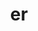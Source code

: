 ---
title: "er"
layout: cache
categories: [package, develop]
meta: {"versions": ["0.1.0", "0.2.0", "0.4.0"], "compilers": ["gcc@=11.1.0", "gcc@=7.5.0", "oneapi@=2023.0.0"], "oss": ["ubuntu18.04", "ubuntu20.04"], "platforms": ["linux"], "targets": ["ppc64le", "x86_64", "x86_64_v3"], "stacks": ["data-vis-sdk", "e4s", "e4s-oneapi", "e4s-power", "radiuss", "root"], "num_specs": 93, "num_specs_by_stack": {"root": 93, "radiuss": 52, "e4s-power": 10, "e4s-oneapi": 3, "data-vis-sdk": 15, "e4s": 13}}
spec_details: [{"hash": "zs2gfnkjimp2toeg4dufzlviyiqfy46i", "compiler": "gcc@=7.5.0", "versions": ["0.2.0"], "os": "ubuntu18.04", "platform": "linux", "target": "x86_64", "variants": ["build_type=RelWithDebInfo", "~ipo", "+shared"], "stacks": ["root", "radiuss"], "size": "-", "tarball": "https://binaries.spack.io/develop/build_cache/linux-ubuntu18.04-x86_64/gcc-7.5.0/er-0.2.0/linux-ubuntu18.04-x86_64-gcc-7.5.0-er-0.2.0-zs2gfnkjimp2toeg4dufzlviyiqfy46i.spack"}, {"hash": "ys4tn4oy7nyg3h7lsvenwaboxw4okzkm", "compiler": "gcc@=7.5.0", "versions": ["0.2.0"], "os": "ubuntu18.04", "platform": "linux", "target": "x86_64", "variants": ["build_type=RelWithDebInfo", "~ipo", "+shared"], "stacks": ["root", "radiuss"], "size": "-", "tarball": "https://binaries.spack.io/develop/build_cache/linux-ubuntu18.04-x86_64/gcc-7.5.0/er-0.2.0/linux-ubuntu18.04-x86_64-gcc-7.5.0-er-0.2.0-ys4tn4oy7nyg3h7lsvenwaboxw4okzkm.spack"}, {"hash": "u5u3p7x5dpp6rif6t47adejhjfybdeo6", "compiler": "gcc@=7.5.0", "versions": ["0.2.0"], "os": "ubuntu18.04", "platform": "linux", "target": "x86_64", "variants": ["build_type=RelWithDebInfo", "~ipo", "+shared"], "stacks": ["root", "radiuss"], "size": "-", "tarball": "https://binaries.spack.io/develop/build_cache/linux-ubuntu18.04-x86_64/gcc-7.5.0/er-0.2.0/linux-ubuntu18.04-x86_64-gcc-7.5.0-er-0.2.0-u5u3p7x5dpp6rif6t47adejhjfybdeo6.spack"}, {"hash": "cyule5gamqguge7rriopissauqxzqm44", "compiler": "gcc@=7.5.0", "versions": ["0.1.0"], "os": "ubuntu18.04", "platform": "linux", "target": "x86_64", "variants": ["build_type=RelWithDebInfo", "~ipo", "+shared"], "stacks": ["root", "radiuss"], "size": "-", "tarball": "https://binaries.spack.io/develop/build_cache/linux-ubuntu18.04-x86_64/gcc-7.5.0/er-0.1.0/linux-ubuntu18.04-x86_64-gcc-7.5.0-er-0.1.0-cyule5gamqguge7rriopissauqxzqm44.spack"}, {"hash": "7ybjxucf3hwy7oqvztgnprb5kd2egqjt", "compiler": "gcc@=7.5.0", "versions": ["0.1.0"], "os": "ubuntu18.04", "platform": "linux", "target": "x86_64", "variants": ["build_type=RelWithDebInfo", "~ipo", "+shared"], "stacks": ["root", "radiuss"], "size": "-", "tarball": "https://binaries.spack.io/develop/build_cache/linux-ubuntu18.04-x86_64/gcc-7.5.0/er-0.1.0/linux-ubuntu18.04-x86_64-gcc-7.5.0-er-0.1.0-7ybjxucf3hwy7oqvztgnprb5kd2egqjt.spack"}, {"hash": "p2bkxys35kvnnifn2ct6vbb54g6zpk4p", "compiler": "gcc@=7.5.0", "versions": ["0.1.0"], "os": "ubuntu18.04", "platform": "linux", "target": "x86_64", "variants": ["build_type=RelWithDebInfo", "~ipo", "+shared"], "stacks": ["root", "radiuss"], "size": "-", "tarball": "https://binaries.spack.io/develop/build_cache/linux-ubuntu18.04-x86_64/gcc-7.5.0/er-0.1.0/linux-ubuntu18.04-x86_64-gcc-7.5.0-er-0.1.0-p2bkxys35kvnnifn2ct6vbb54g6zpk4p.spack"}, {"hash": "ntgi2xk62wy2ygoktei2cax7uyzda5bo", "compiler": "gcc@=7.5.0", "versions": ["0.2.0"], "os": "ubuntu18.04", "platform": "linux", "target": "x86_64", "variants": ["build_type=RelWithDebInfo", "~ipo", "+shared"], "stacks": ["root", "radiuss"], "size": "-", "tarball": "https://binaries.spack.io/develop/build_cache/linux-ubuntu18.04-x86_64/gcc-7.5.0/er-0.2.0/linux-ubuntu18.04-x86_64-gcc-7.5.0-er-0.2.0-ntgi2xk62wy2ygoktei2cax7uyzda5bo.spack"}, {"hash": "72wivdr3xj5kkdlvuhwek3a7n725dgzn", "compiler": "gcc@=7.5.0", "versions": ["0.2.0"], "os": "ubuntu18.04", "platform": "linux", "target": "x86_64", "variants": ["build_type=RelWithDebInfo", "~ipo", "+shared"], "stacks": ["root", "radiuss"], "size": "-", "tarball": "https://binaries.spack.io/develop/build_cache/linux-ubuntu18.04-x86_64/gcc-7.5.0/er-0.2.0/linux-ubuntu18.04-x86_64-gcc-7.5.0-er-0.2.0-72wivdr3xj5kkdlvuhwek3a7n725dgzn.spack"}, {"hash": "2lwysvylofellappxsh5bofnqju26rup", "compiler": "gcc@=7.5.0", "versions": ["0.2.0"], "os": "ubuntu18.04", "platform": "linux", "target": "x86_64", "variants": ["build_type=RelWithDebInfo", "~ipo", "+shared"], "stacks": ["root", "radiuss"], "size": "-", "tarball": "https://binaries.spack.io/develop/build_cache/linux-ubuntu18.04-x86_64/gcc-7.5.0/er-0.2.0/linux-ubuntu18.04-x86_64-gcc-7.5.0-er-0.2.0-2lwysvylofellappxsh5bofnqju26rup.spack"}, {"hash": "pwc2xlx2ajdvdkhhj4gub4ujqygecnpf", "compiler": "gcc@=7.5.0", "versions": ["0.1.0"], "os": "ubuntu18.04", "platform": "linux", "target": "x86_64", "variants": ["build_type=RelWithDebInfo", "~ipo", "+shared"], "stacks": ["root", "radiuss"], "size": "-", "tarball": "https://binaries.spack.io/develop/build_cache/linux-ubuntu18.04-x86_64/gcc-7.5.0/er-0.1.0/linux-ubuntu18.04-x86_64-gcc-7.5.0-er-0.1.0-pwc2xlx2ajdvdkhhj4gub4ujqygecnpf.spack"}, {"hash": "fwgk5hpj72vvn5zk6re2oyh7yu7i7yfg", "compiler": "gcc@=7.5.0", "versions": ["0.2.0"], "os": "ubuntu18.04", "platform": "linux", "target": "x86_64", "variants": ["build_type=RelWithDebInfo", "~ipo", "+shared"], "stacks": ["root", "radiuss"], "size": "-", "tarball": "https://binaries.spack.io/develop/build_cache/linux-ubuntu18.04-x86_64/gcc-7.5.0/er-0.2.0/linux-ubuntu18.04-x86_64-gcc-7.5.0-er-0.2.0-fwgk5hpj72vvn5zk6re2oyh7yu7i7yfg.spack"}, {"hash": "3pepqkat5rcprd54npwxc3nfey4q7dzu", "compiler": "gcc@=7.5.0", "versions": ["0.2.0"], "os": "ubuntu18.04", "platform": "linux", "target": "x86_64", "variants": ["build_type=RelWithDebInfo", "~ipo", "+shared"], "stacks": ["root", "radiuss"], "size": "-", "tarball": "https://binaries.spack.io/develop/build_cache/linux-ubuntu18.04-x86_64/gcc-7.5.0/er-0.2.0/linux-ubuntu18.04-x86_64-gcc-7.5.0-er-0.2.0-3pepqkat5rcprd54npwxc3nfey4q7dzu.spack"}, {"hash": "gwy4rpbl4txniqnednytlfgw3lxzmerm", "compiler": "gcc@=7.5.0", "versions": ["0.2.0"], "os": "ubuntu18.04", "platform": "linux", "target": "x86_64", "variants": ["build_type=RelWithDebInfo", "~ipo", "+shared"], "stacks": ["root", "radiuss"], "size": "-", "tarball": "https://binaries.spack.io/develop/build_cache/linux-ubuntu18.04-x86_64/gcc-7.5.0/er-0.2.0/linux-ubuntu18.04-x86_64-gcc-7.5.0-er-0.2.0-gwy4rpbl4txniqnednytlfgw3lxzmerm.spack"}, {"hash": "3el7ssgqefu5c5vipr7ywp6fckusohgy", "compiler": "gcc@=7.5.0", "versions": ["0.2.0"], "os": "ubuntu18.04", "platform": "linux", "target": "x86_64", "variants": ["build_type=RelWithDebInfo", "~ipo", "+shared"], "stacks": ["root", "radiuss"], "size": "-", "tarball": "https://binaries.spack.io/develop/build_cache/linux-ubuntu18.04-x86_64/gcc-7.5.0/er-0.2.0/linux-ubuntu18.04-x86_64-gcc-7.5.0-er-0.2.0-3el7ssgqefu5c5vipr7ywp6fckusohgy.spack"}, {"hash": "kpf452okybua6kd5xw3k6vcmgn5fg434", "compiler": "gcc@=7.5.0", "versions": ["0.2.0"], "os": "ubuntu18.04", "platform": "linux", "target": "x86_64", "variants": ["build_type=RelWithDebInfo", "~ipo", "+shared"], "stacks": ["root", "radiuss"], "size": "-", "tarball": "https://binaries.spack.io/develop/build_cache/linux-ubuntu18.04-x86_64/gcc-7.5.0/er-0.2.0/linux-ubuntu18.04-x86_64-gcc-7.5.0-er-0.2.0-kpf452okybua6kd5xw3k6vcmgn5fg434.spack"}, {"hash": "goglja563lptcia2z62jx54m2uhim3xb", "compiler": "gcc@=7.5.0", "versions": ["0.2.0"], "os": "ubuntu18.04", "platform": "linux", "target": "x86_64", "variants": ["build_type=RelWithDebInfo", "~ipo", "+shared"], "stacks": ["root", "radiuss"], "size": "-", "tarball": "https://binaries.spack.io/develop/build_cache/linux-ubuntu18.04-x86_64/gcc-7.5.0/er-0.2.0/linux-ubuntu18.04-x86_64-gcc-7.5.0-er-0.2.0-goglja563lptcia2z62jx54m2uhim3xb.spack"}, {"hash": "tszfgt6nvbl4dejvzlgl2bpgaqln77to", "compiler": "gcc@=7.5.0", "versions": ["0.1.0"], "os": "ubuntu18.04", "platform": "linux", "target": "x86_64", "variants": ["build_type=RelWithDebInfo", "~ipo", "+shared"], "stacks": ["root", "radiuss"], "size": "-", "tarball": "https://binaries.spack.io/develop/build_cache/linux-ubuntu18.04-x86_64/gcc-7.5.0/er-0.1.0/linux-ubuntu18.04-x86_64-gcc-7.5.0-er-0.1.0-tszfgt6nvbl4dejvzlgl2bpgaqln77to.spack"}, {"hash": "j6g2a3b3ppxcjoku4fs67va5yybuo2vk", "compiler": "gcc@=7.5.0", "versions": ["0.2.0"], "os": "ubuntu18.04", "platform": "linux", "target": "x86_64", "variants": ["build_type=RelWithDebInfo", "~ipo", "+shared"], "stacks": ["root", "radiuss"], "size": "-", "tarball": "https://binaries.spack.io/develop/build_cache/linux-ubuntu18.04-x86_64/gcc-7.5.0/er-0.2.0/linux-ubuntu18.04-x86_64-gcc-7.5.0-er-0.2.0-j6g2a3b3ppxcjoku4fs67va5yybuo2vk.spack"}, {"hash": "7xnfu74earyuwvsnfs7q27yd7424i7u3", "compiler": "gcc@=7.5.0", "versions": ["0.2.0"], "os": "ubuntu18.04", "platform": "linux", "target": "x86_64", "variants": ["build_type=RelWithDebInfo", "~ipo", "+shared"], "stacks": ["root", "radiuss"], "size": "-", "tarball": "https://binaries.spack.io/develop/build_cache/linux-ubuntu18.04-x86_64/gcc-7.5.0/er-0.2.0/linux-ubuntu18.04-x86_64-gcc-7.5.0-er-0.2.0-7xnfu74earyuwvsnfs7q27yd7424i7u3.spack"}, {"hash": "evdbhw2xuhwwjj4zss5dk2bjytvm5s3f", "compiler": "gcc@=7.5.0", "versions": ["0.2.0"], "os": "ubuntu18.04", "platform": "linux", "target": "x86_64", "variants": ["build_type=RelWithDebInfo", "~ipo", "+shared"], "stacks": ["root", "radiuss"], "size": "-", "tarball": "https://binaries.spack.io/develop/build_cache/linux-ubuntu18.04-x86_64/gcc-7.5.0/er-0.2.0/linux-ubuntu18.04-x86_64-gcc-7.5.0-er-0.2.0-evdbhw2xuhwwjj4zss5dk2bjytvm5s3f.spack"}, {"hash": "6f7wkvxb3qr67ecana6v37nmgvulfpnu", "compiler": "gcc@=7.5.0", "versions": ["0.2.0"], "os": "ubuntu18.04", "platform": "linux", "target": "x86_64", "variants": ["build_type=RelWithDebInfo", "~ipo", "+shared"], "stacks": ["root", "radiuss"], "size": "-", "tarball": "https://binaries.spack.io/develop/build_cache/linux-ubuntu18.04-x86_64/gcc-7.5.0/er-0.2.0/linux-ubuntu18.04-x86_64-gcc-7.5.0-er-0.2.0-6f7wkvxb3qr67ecana6v37nmgvulfpnu.spack"}, {"hash": "lbqpn225nnghlem2tlvbokjev4qlf3fb", "compiler": "gcc@=7.5.0", "versions": ["0.2.0"], "os": "ubuntu18.04", "platform": "linux", "target": "x86_64", "variants": ["build_type=RelWithDebInfo", "~ipo", "+shared"], "stacks": ["root", "radiuss"], "size": "-", "tarball": "https://binaries.spack.io/develop/build_cache/linux-ubuntu18.04-x86_64/gcc-7.5.0/er-0.2.0/linux-ubuntu18.04-x86_64-gcc-7.5.0-er-0.2.0-lbqpn225nnghlem2tlvbokjev4qlf3fb.spack"}, {"hash": "axnztuef5xis6bfa5okqebr2ibxh367s", "compiler": "gcc@=7.5.0", "versions": ["0.2.0"], "os": "ubuntu18.04", "platform": "linux", "target": "x86_64", "variants": ["build_system=cmake", "build_type=RelWithDebInfo", "generator=make", "~ipo", "+shared"], "stacks": ["root", "radiuss"], "size": "-", "tarball": "https://binaries.spack.io/develop/build_cache/linux-ubuntu18.04-x86_64/gcc-7.5.0/er-0.2.0/linux-ubuntu18.04-x86_64-gcc-7.5.0-er-0.2.0-axnztuef5xis6bfa5okqebr2ibxh367s.spack"}, {"hash": "nfoyc5m6i6kxnx4fb2jtzqp7f7oohckt", "compiler": "gcc@=7.5.0", "versions": ["0.2.0"], "os": "ubuntu18.04", "platform": "linux", "target": "x86_64", "variants": ["build_type=RelWithDebInfo", "~ipo", "+shared"], "stacks": ["root", "radiuss"], "size": "-", "tarball": "https://binaries.spack.io/develop/build_cache/linux-ubuntu18.04-x86_64/gcc-7.5.0/er-0.2.0/linux-ubuntu18.04-x86_64-gcc-7.5.0-er-0.2.0-nfoyc5m6i6kxnx4fb2jtzqp7f7oohckt.spack"}, {"hash": "aligvkeuuw6kjyvjlqbrbaevop5hdt4d", "compiler": "gcc@=7.5.0", "versions": ["0.2.0"], "os": "ubuntu18.04", "platform": "linux", "target": "x86_64", "variants": ["build_system=cmake", "build_type=RelWithDebInfo", "~ipo", "+shared"], "stacks": ["root", "radiuss"], "size": "-", "tarball": "https://binaries.spack.io/develop/build_cache/linux-ubuntu18.04-x86_64/gcc-7.5.0/er-0.2.0/linux-ubuntu18.04-x86_64-gcc-7.5.0-er-0.2.0-aligvkeuuw6kjyvjlqbrbaevop5hdt4d.spack"}, {"hash": "p2m6qa6wn3x6ihabbfmki63pqi4244rw", "compiler": "gcc@=7.5.0", "versions": ["0.2.0"], "os": "ubuntu18.04", "platform": "linux", "target": "x86_64", "variants": ["build_type=RelWithDebInfo", "~ipo", "+shared"], "stacks": ["root", "radiuss"], "size": "-", "tarball": "https://binaries.spack.io/develop/build_cache/linux-ubuntu18.04-x86_64/gcc-7.5.0/er-0.2.0/linux-ubuntu18.04-x86_64-gcc-7.5.0-er-0.2.0-p2m6qa6wn3x6ihabbfmki63pqi4244rw.spack"}, {"hash": "ddd4bxjcanal5fassybl32x7n6m6b6jk", "compiler": "gcc@=7.5.0", "versions": ["0.2.0"], "os": "ubuntu18.04", "platform": "linux", "target": "x86_64", "variants": ["build_type=RelWithDebInfo", "~ipo", "+shared"], "stacks": ["root", "radiuss"], "size": "-", "tarball": "https://binaries.spack.io/develop/build_cache/linux-ubuntu18.04-x86_64/gcc-7.5.0/er-0.2.0/linux-ubuntu18.04-x86_64-gcc-7.5.0-er-0.2.0-ddd4bxjcanal5fassybl32x7n6m6b6jk.spack"}, {"hash": "etkgik42j425t74uyxdfrmjmu5gickdf", "compiler": "gcc@=7.5.0", "versions": ["0.2.0"], "os": "ubuntu18.04", "platform": "linux", "target": "x86_64", "variants": ["build_type=RelWithDebInfo", "~ipo", "+shared"], "stacks": ["root", "radiuss"], "size": "-", "tarball": "https://binaries.spack.io/develop/build_cache/linux-ubuntu18.04-x86_64/gcc-7.5.0/er-0.2.0/linux-ubuntu18.04-x86_64-gcc-7.5.0-er-0.2.0-etkgik42j425t74uyxdfrmjmu5gickdf.spack"}, {"hash": "v4boojddooay6bcoui2auu3ln77qfpyt", "compiler": "gcc@=7.5.0", "versions": ["0.2.0"], "os": "ubuntu18.04", "platform": "linux", "target": "x86_64", "variants": ["build_system=cmake", "build_type=RelWithDebInfo", "~ipo", "+shared"], "stacks": ["root", "radiuss"], "size": "-", "tarball": "https://binaries.spack.io/develop/build_cache/linux-ubuntu18.04-x86_64/gcc-7.5.0/er-0.2.0/linux-ubuntu18.04-x86_64-gcc-7.5.0-er-0.2.0-v4boojddooay6bcoui2auu3ln77qfpyt.spack"}, {"hash": "cyjgc6qsbaavzwhp7acfpwyjtasqbxom", "compiler": "gcc@=7.5.0", "versions": ["0.2.0"], "os": "ubuntu18.04", "platform": "linux", "target": "x86_64", "variants": ["build_type=RelWithDebInfo", "~ipo", "+shared"], "stacks": ["root", "radiuss"], "size": "-", "tarball": "https://binaries.spack.io/develop/build_cache/linux-ubuntu18.04-x86_64/gcc-7.5.0/er-0.2.0/linux-ubuntu18.04-x86_64-gcc-7.5.0-er-0.2.0-cyjgc6qsbaavzwhp7acfpwyjtasqbxom.spack"}, {"hash": "aw4tbiqt33uwwss4rjl6wsx3hkg3m732", "compiler": "gcc@=7.5.0", "versions": ["0.2.0"], "os": "ubuntu18.04", "platform": "linux", "target": "x86_64", "variants": ["build_type=RelWithDebInfo", "~ipo", "+shared"], "stacks": ["root", "radiuss"], "size": "-", "tarball": "https://binaries.spack.io/develop/build_cache/linux-ubuntu18.04-x86_64/gcc-7.5.0/er-0.2.0/linux-ubuntu18.04-x86_64-gcc-7.5.0-er-0.2.0-aw4tbiqt33uwwss4rjl6wsx3hkg3m732.spack"}, {"hash": "ofdczlw373mnfu5xcqsacgflwbg34nzr", "compiler": "gcc@=7.5.0", "versions": ["0.2.0"], "os": "ubuntu18.04", "platform": "linux", "target": "x86_64", "variants": ["build_system=cmake", "build_type=RelWithDebInfo", "~ipo", "+shared"], "stacks": ["root", "radiuss"], "size": "-", "tarball": "https://binaries.spack.io/develop/build_cache/linux-ubuntu18.04-x86_64/gcc-7.5.0/er-0.2.0/linux-ubuntu18.04-x86_64-gcc-7.5.0-er-0.2.0-ofdczlw373mnfu5xcqsacgflwbg34nzr.spack"}, {"hash": "c3s6qizpov4qckwym642sumg2vat77ye", "compiler": "gcc@=7.5.0", "versions": ["0.2.0"], "os": "ubuntu18.04", "platform": "linux", "target": "x86_64", "variants": ["build_type=RelWithDebInfo", "~ipo", "+shared"], "stacks": ["root", "radiuss"], "size": "-", "tarball": "https://binaries.spack.io/develop/build_cache/linux-ubuntu18.04-x86_64/gcc-7.5.0/er-0.2.0/linux-ubuntu18.04-x86_64-gcc-7.5.0-er-0.2.0-c3s6qizpov4qckwym642sumg2vat77ye.spack"}, {"hash": "tkxbglyeahjdrbemvd43zus2ui2fowiq", "compiler": "gcc@=7.5.0", "versions": ["0.2.0"], "os": "ubuntu18.04", "platform": "linux", "target": "x86_64", "variants": ["build_type=RelWithDebInfo", "~ipo", "+shared"], "stacks": ["root", "radiuss"], "size": "-", "tarball": "https://binaries.spack.io/develop/build_cache/linux-ubuntu18.04-x86_64/gcc-7.5.0/er-0.2.0/linux-ubuntu18.04-x86_64-gcc-7.5.0-er-0.2.0-tkxbglyeahjdrbemvd43zus2ui2fowiq.spack"}, {"hash": "d5tdzedeu4ojd3wnucc3d5oxufm2dwku", "compiler": "gcc@=7.5.0", "versions": ["0.2.0"], "os": "ubuntu18.04", "platform": "linux", "target": "x86_64", "variants": ["build_type=RelWithDebInfo", "~ipo", "+shared"], "stacks": ["root", "radiuss"], "size": "-", "tarball": "https://binaries.spack.io/develop/build_cache/linux-ubuntu18.04-x86_64/gcc-7.5.0/er-0.2.0/linux-ubuntu18.04-x86_64-gcc-7.5.0-er-0.2.0-d5tdzedeu4ojd3wnucc3d5oxufm2dwku.spack"}, {"hash": "pc3rvrf67cqtw5dhh3gh3dxznxhnlb5d", "compiler": "gcc@=7.5.0", "versions": ["0.2.0"], "os": "ubuntu18.04", "platform": "linux", "target": "x86_64", "variants": ["build_type=RelWithDebInfo", "~ipo", "+shared"], "stacks": ["root", "radiuss"], "size": "-", "tarball": "https://binaries.spack.io/develop/build_cache/linux-ubuntu18.04-x86_64/gcc-7.5.0/er-0.2.0/linux-ubuntu18.04-x86_64-gcc-7.5.0-er-0.2.0-pc3rvrf67cqtw5dhh3gh3dxznxhnlb5d.spack"}, {"hash": "23obfpgr4m2jnh3berlp53c3hyvxn75f", "compiler": "gcc@=7.5.0", "versions": ["0.1.0"], "os": "ubuntu18.04", "platform": "linux", "target": "x86_64", "variants": ["build_type=RelWithDebInfo", "~ipo", "+shared"], "stacks": ["root", "radiuss"], "size": "-", "tarball": "https://binaries.spack.io/develop/build_cache/linux-ubuntu18.04-x86_64/gcc-7.5.0/er-0.1.0/linux-ubuntu18.04-x86_64-gcc-7.5.0-er-0.1.0-23obfpgr4m2jnh3berlp53c3hyvxn75f.spack"}, {"hash": "xz43pm5re7qvcngwhfjuvhzy6dt5t4ul", "compiler": "gcc@=7.5.0", "versions": ["0.2.0"], "os": "ubuntu18.04", "platform": "linux", "target": "x86_64", "variants": ["build_type=RelWithDebInfo", "~ipo", "+shared"], "stacks": ["root", "radiuss"], "size": "-", "tarball": "https://binaries.spack.io/develop/build_cache/linux-ubuntu18.04-x86_64/gcc-7.5.0/er-0.2.0/linux-ubuntu18.04-x86_64-gcc-7.5.0-er-0.2.0-xz43pm5re7qvcngwhfjuvhzy6dt5t4ul.spack"}, {"hash": "5j2h4op7buah5w3rygnoyhsstvv6os4s", "compiler": "gcc@=7.5.0", "versions": ["0.2.0"], "os": "ubuntu18.04", "platform": "linux", "target": "x86_64", "variants": ["build_type=RelWithDebInfo", "~ipo", "+shared"], "stacks": ["root", "radiuss"], "size": "-", "tarball": "https://binaries.spack.io/develop/build_cache/linux-ubuntu18.04-x86_64/gcc-7.5.0/er-0.2.0/linux-ubuntu18.04-x86_64-gcc-7.5.0-er-0.2.0-5j2h4op7buah5w3rygnoyhsstvv6os4s.spack"}, {"hash": "mmkdm4urknsizb7yubjcikzlykltxu4y", "compiler": "gcc@=7.5.0", "versions": ["0.2.0"], "os": "ubuntu18.04", "platform": "linux", "target": "x86_64", "variants": ["build_system=cmake", "build_type=RelWithDebInfo", "~ipo", "+shared"], "stacks": ["root", "radiuss"], "size": "-", "tarball": "https://binaries.spack.io/develop/build_cache/linux-ubuntu18.04-x86_64/gcc-7.5.0/er-0.2.0/linux-ubuntu18.04-x86_64-gcc-7.5.0-er-0.2.0-mmkdm4urknsizb7yubjcikzlykltxu4y.spack"}, {"hash": "cxasqun6uhrwbane2t3ywk75xcdupwtn", "compiler": "gcc@=7.5.0", "versions": ["0.2.0"], "os": "ubuntu18.04", "platform": "linux", "target": "x86_64", "variants": ["build_type=RelWithDebInfo", "~ipo", "+shared"], "stacks": ["root", "radiuss"], "size": "-", "tarball": "https://binaries.spack.io/develop/build_cache/linux-ubuntu18.04-x86_64/gcc-7.5.0/er-0.2.0/linux-ubuntu18.04-x86_64-gcc-7.5.0-er-0.2.0-cxasqun6uhrwbane2t3ywk75xcdupwtn.spack"}, {"hash": "dak4yljpo7bccfj65o534iiw6rhs5tls", "compiler": "gcc@=7.5.0", "versions": ["0.2.0"], "os": "ubuntu18.04", "platform": "linux", "target": "x86_64", "variants": ["build_system=cmake", "build_type=RelWithDebInfo", "~ipo", "+shared"], "stacks": ["root", "radiuss"], "size": "-", "tarball": "https://binaries.spack.io/develop/build_cache/linux-ubuntu18.04-x86_64/gcc-7.5.0/er-0.2.0/linux-ubuntu18.04-x86_64-gcc-7.5.0-er-0.2.0-dak4yljpo7bccfj65o534iiw6rhs5tls.spack"}, {"hash": "p6slt56gscpeyjzyvlusrdnj2nkwajfa", "compiler": "gcc@=7.5.0", "versions": ["0.2.0"], "os": "ubuntu18.04", "platform": "linux", "target": "x86_64", "variants": ["build_type=RelWithDebInfo", "~ipo", "+shared"], "stacks": ["root", "radiuss"], "size": "-", "tarball": "https://binaries.spack.io/develop/build_cache/linux-ubuntu18.04-x86_64/gcc-7.5.0/er-0.2.0/linux-ubuntu18.04-x86_64-gcc-7.5.0-er-0.2.0-p6slt56gscpeyjzyvlusrdnj2nkwajfa.spack"}, {"hash": "qypifuptrywm46x7y5lvfq5udetgyi24", "compiler": "gcc@=7.5.0", "versions": ["0.2.0"], "os": "ubuntu18.04", "platform": "linux", "target": "x86_64", "variants": ["build_type=RelWithDebInfo", "~ipo", "+shared"], "stacks": ["root", "radiuss"], "size": "-", "tarball": "https://binaries.spack.io/develop/build_cache/linux-ubuntu18.04-x86_64/gcc-7.5.0/er-0.2.0/linux-ubuntu18.04-x86_64-gcc-7.5.0-er-0.2.0-qypifuptrywm46x7y5lvfq5udetgyi24.spack"}, {"hash": "erluvn2own2ui7yoc6bt5ak3kxsd6uy7", "compiler": "gcc@=7.5.0", "versions": ["0.2.0"], "os": "ubuntu18.04", "platform": "linux", "target": "x86_64_v3", "variants": ["build_system=cmake", "build_type=RelWithDebInfo", "generator=make", "~ipo", "+shared"], "stacks": ["root", "radiuss"], "size": "-", "tarball": "https://binaries.spack.io/develop/build_cache/linux-ubuntu18.04-x86_64_v3/gcc-7.5.0/er-0.2.0/linux-ubuntu18.04-x86_64_v3-gcc-7.5.0-er-0.2.0-erluvn2own2ui7yoc6bt5ak3kxsd6uy7.spack"}, {"hash": "ty2tmup5blsmsend2ilktoxq3bia2umj", "compiler": "gcc@=7.5.0", "versions": ["0.2.0"], "os": "ubuntu18.04", "platform": "linux", "target": "x86_64_v3", "variants": ["build_system=cmake", "build_type=RelWithDebInfo", "generator=make", "~ipo", "+shared"], "stacks": ["root", "radiuss"], "size": "-", "tarball": "https://binaries.spack.io/develop/build_cache/linux-ubuntu18.04-x86_64_v3/gcc-7.5.0/er-0.2.0/linux-ubuntu18.04-x86_64_v3-gcc-7.5.0-er-0.2.0-ty2tmup5blsmsend2ilktoxq3bia2umj.spack"}, {"hash": "hhiu4uxwmpurjw4hhtg4a6ooewe2bmo3", "compiler": "gcc@=7.5.0", "versions": ["0.2.0"], "os": "ubuntu18.04", "platform": "linux", "target": "x86_64_v3", "variants": ["build_system=cmake", "build_type=Release", "generator=make", "~ipo", "+shared"], "stacks": ["root", "radiuss"], "size": "-", "tarball": "https://binaries.spack.io/develop/build_cache/linux-ubuntu18.04-x86_64_v3/gcc-7.5.0/er-0.2.0/linux-ubuntu18.04-x86_64_v3-gcc-7.5.0-er-0.2.0-hhiu4uxwmpurjw4hhtg4a6ooewe2bmo3.spack"}, {"hash": "nhn56dct7zzkj3nomzvwteaj42pnkbch", "compiler": "gcc@=7.5.0", "versions": ["0.2.0"], "os": "ubuntu18.04", "platform": "linux", "target": "x86_64_v3", "variants": ["build_system=cmake", "build_type=RelWithDebInfo", "generator=make", "~ipo", "+shared"], "stacks": ["root", "radiuss"], "size": "-", "tarball": "https://binaries.spack.io/develop/build_cache/linux-ubuntu18.04-x86_64_v3/gcc-7.5.0/er-0.2.0/linux-ubuntu18.04-x86_64_v3-gcc-7.5.0-er-0.2.0-nhn56dct7zzkj3nomzvwteaj42pnkbch.spack"}, {"hash": "mrre4ijzo5riugwi6qq2v77nckx27m6r", "compiler": "gcc@=7.5.0", "versions": ["0.2.0"], "os": "ubuntu18.04", "platform": "linux", "target": "x86_64_v3", "variants": ["build_system=cmake", "build_type=RelWithDebInfo", "generator=make", "~ipo", "+shared"], "stacks": ["root", "radiuss"], "size": "-", "tarball": "https://binaries.spack.io/develop/build_cache/linux-ubuntu18.04-x86_64_v3/gcc-7.5.0/er-0.2.0/linux-ubuntu18.04-x86_64_v3-gcc-7.5.0-er-0.2.0-mrre4ijzo5riugwi6qq2v77nckx27m6r.spack"}, {"hash": "7tb2tjvptkc4okohv7mgz43tbidj43i2", "compiler": "gcc@=7.5.0", "versions": ["0.2.0"], "os": "ubuntu18.04", "platform": "linux", "target": "x86_64_v3", "variants": ["build_system=cmake", "build_type=Release", "generator=make", "~ipo", "+shared"], "stacks": ["root", "radiuss"], "size": "-", "tarball": "https://binaries.spack.io/develop/build_cache/linux-ubuntu18.04-x86_64_v3/gcc-7.5.0/er-0.2.0/linux-ubuntu18.04-x86_64_v3-gcc-7.5.0-er-0.2.0-7tb2tjvptkc4okohv7mgz43tbidj43i2.spack"}, {"hash": "xnf7mq7h7oympimwvl4gaokvrqyeb77m", "compiler": "gcc@=7.5.0", "versions": ["0.2.0"], "os": "ubuntu18.04", "platform": "linux", "target": "x86_64_v3", "variants": ["build_system=cmake", "build_type=Release", "generator=make", "~ipo", "+shared"], "stacks": ["root", "radiuss"], "size": "-", "tarball": "https://binaries.spack.io/develop/build_cache/linux-ubuntu18.04-x86_64_v3/gcc-7.5.0/er-0.2.0/linux-ubuntu18.04-x86_64_v3-gcc-7.5.0-er-0.2.0-xnf7mq7h7oympimwvl4gaokvrqyeb77m.spack"}, {"hash": "qc4gewaagonwabbsmsooafpufrhdp227", "compiler": "gcc@=7.5.0", "versions": ["0.2.0"], "os": "ubuntu18.04", "platform": "linux", "target": "x86_64_v3", "variants": ["build_system=cmake", "build_type=RelWithDebInfo", "generator=make", "~ipo", "+shared"], "stacks": ["root", "radiuss"], "size": "-", "tarball": "https://binaries.spack.io/develop/build_cache/linux-ubuntu18.04-x86_64_v3/gcc-7.5.0/er-0.2.0/linux-ubuntu18.04-x86_64_v3-gcc-7.5.0-er-0.2.0-qc4gewaagonwabbsmsooafpufrhdp227.spack"}, {"hash": "afl2aj5tvfxtt6ukxdf5okeznopved73", "compiler": "gcc@=11.1.0", "versions": ["0.4.0"], "os": "ubuntu20.04", "platform": "linux", "target": "ppc64le", "variants": ["build_system=cmake", "build_type=Release", "generator=make", "~ipo", "+shared"], "stacks": ["e4s-power", "root"], "size": "-", "tarball": "https://binaries.spack.io/develop/build_cache/linux-ubuntu20.04-ppc64le/gcc-11.1.0/er-0.4.0/linux-ubuntu20.04-ppc64le-gcc-11.1.0-er-0.4.0-afl2aj5tvfxtt6ukxdf5okeznopved73.spack"}, {"hash": "mng764idlwtpeby7unbge6usrsab2fcg", "compiler": "gcc@=11.1.0", "versions": ["0.4.0"], "os": "ubuntu20.04", "platform": "linux", "target": "ppc64le", "variants": ["build_system=cmake", "build_type=Release", "generator=make", "~ipo", "+shared"], "stacks": ["e4s-power", "root"], "size": "-", "tarball": "https://binaries.spack.io/develop/build_cache/linux-ubuntu20.04-ppc64le/gcc-11.1.0/er-0.4.0/linux-ubuntu20.04-ppc64le-gcc-11.1.0-er-0.4.0-mng764idlwtpeby7unbge6usrsab2fcg.spack"}, {"hash": "w44aws6aqyi2ptjjlimq2anaof2vgjc4", "compiler": "gcc@=11.1.0", "versions": ["0.4.0"], "os": "ubuntu20.04", "platform": "linux", "target": "ppc64le", "variants": ["build_system=cmake", "build_type=RelWithDebInfo", "generator=make", "~ipo", "+shared"], "stacks": ["e4s-power", "root"], "size": "-", "tarball": "https://binaries.spack.io/develop/build_cache/linux-ubuntu20.04-ppc64le/gcc-11.1.0/er-0.4.0/linux-ubuntu20.04-ppc64le-gcc-11.1.0-er-0.4.0-w44aws6aqyi2ptjjlimq2anaof2vgjc4.spack"}, {"hash": "3akknmxex4ldok4b76uhiwvtdbdluun4", "compiler": "gcc@=11.1.0", "versions": ["0.4.0"], "os": "ubuntu20.04", "platform": "linux", "target": "ppc64le", "variants": ["build_system=cmake", "build_type=RelWithDebInfo", "generator=make", "~ipo", "+shared"], "stacks": ["e4s-power", "root"], "size": "-", "tarball": "https://binaries.spack.io/develop/build_cache/linux-ubuntu20.04-ppc64le/gcc-11.1.0/er-0.4.0/linux-ubuntu20.04-ppc64le-gcc-11.1.0-er-0.4.0-3akknmxex4ldok4b76uhiwvtdbdluun4.spack"}, {"hash": "zpkdbjolzbk4oxbqmltr3umqxtmgqe2x", "compiler": "gcc@=11.1.0", "versions": ["0.4.0"], "os": "ubuntu20.04", "platform": "linux", "target": "ppc64le", "variants": ["build_system=cmake", "build_type=Release", "generator=make", "~ipo", "+shared"], "stacks": ["e4s-power", "root"], "size": "-", "tarball": "https://binaries.spack.io/develop/build_cache/linux-ubuntu20.04-ppc64le/gcc-11.1.0/er-0.4.0/linux-ubuntu20.04-ppc64le-gcc-11.1.0-er-0.4.0-zpkdbjolzbk4oxbqmltr3umqxtmgqe2x.spack"}, {"hash": "jijklwrgs2dsj6rwpv42dyg67crcna5e", "compiler": "gcc@=11.1.0", "versions": ["0.2.0"], "os": "ubuntu20.04", "platform": "linux", "target": "ppc64le", "variants": ["build_system=cmake", "build_type=Release", "generator=make", "~ipo", "+shared"], "stacks": ["e4s-power", "root"], "size": "-", "tarball": "https://binaries.spack.io/develop/build_cache/linux-ubuntu20.04-ppc64le/gcc-11.1.0/er-0.2.0/linux-ubuntu20.04-ppc64le-gcc-11.1.0-er-0.2.0-jijklwrgs2dsj6rwpv42dyg67crcna5e.spack"}, {"hash": "clouwp5v5xgqhthprizykkkefjjejpgg", "compiler": "gcc@=11.1.0", "versions": ["0.2.0"], "os": "ubuntu20.04", "platform": "linux", "target": "ppc64le", "variants": ["build_system=cmake", "build_type=Release", "generator=make", "~ipo", "+shared"], "stacks": ["e4s-power", "root"], "size": "-", "tarball": "https://binaries.spack.io/develop/build_cache/linux-ubuntu20.04-ppc64le/gcc-11.1.0/er-0.2.0/linux-ubuntu20.04-ppc64le-gcc-11.1.0-er-0.2.0-clouwp5v5xgqhthprizykkkefjjejpgg.spack"}, {"hash": "ddh3pnd6lc6b6d5ehuxlswtpdpxiu5us", "compiler": "gcc@=11.1.0", "versions": ["0.2.0"], "os": "ubuntu20.04", "platform": "linux", "target": "ppc64le", "variants": ["build_system=cmake", "build_type=RelWithDebInfo", "generator=make", "~ipo", "+shared"], "stacks": ["e4s-power", "root"], "size": "-", "tarball": "https://binaries.spack.io/develop/build_cache/linux-ubuntu20.04-ppc64le/gcc-11.1.0/er-0.2.0/linux-ubuntu20.04-ppc64le-gcc-11.1.0-er-0.2.0-ddh3pnd6lc6b6d5ehuxlswtpdpxiu5us.spack"}, {"hash": "3ccgwkn5zjm2zlp5l2ixl2okrbd5l2tf", "compiler": "gcc@=11.1.0", "versions": ["0.2.0"], "os": "ubuntu20.04", "platform": "linux", "target": "ppc64le", "variants": ["build_system=cmake", "build_type=Release", "generator=make", "~ipo", "+shared"], "stacks": ["e4s-power", "root"], "size": "-", "tarball": "https://binaries.spack.io/develop/build_cache/linux-ubuntu20.04-ppc64le/gcc-11.1.0/er-0.2.0/linux-ubuntu20.04-ppc64le-gcc-11.1.0-er-0.2.0-3ccgwkn5zjm2zlp5l2ixl2okrbd5l2tf.spack"}, {"hash": "yus3w5dp74yty5vveloy4vckp4t42ubv", "compiler": "gcc@=11.1.0", "versions": ["0.2.0"], "os": "ubuntu20.04", "platform": "linux", "target": "ppc64le", "variants": ["build_system=cmake", "build_type=RelWithDebInfo", "generator=make", "~ipo", "+shared"], "stacks": ["e4s-power", "root"], "size": "-", "tarball": "https://binaries.spack.io/develop/build_cache/linux-ubuntu20.04-ppc64le/gcc-11.1.0/er-0.2.0/linux-ubuntu20.04-ppc64le-gcc-11.1.0-er-0.2.0-yus3w5dp74yty5vveloy4vckp4t42ubv.spack"}, {"hash": "e4pzdqvelphdj2eazs6cxg5f5ghuizfd", "compiler": "oneapi@=2023.0.0", "versions": ["0.4.0"], "os": "ubuntu20.04", "platform": "linux", "target": "x86_64", "variants": ["build_system=cmake", "build_type=Release", "generator=make", "~ipo", "+shared"], "stacks": ["e4s-oneapi", "root"], "size": "-", "tarball": "https://binaries.spack.io/develop/build_cache/linux-ubuntu20.04-x86_64/oneapi-2023.0.0/er-0.4.0/linux-ubuntu20.04-x86_64-oneapi-2023.0.0-er-0.4.0-e4pzdqvelphdj2eazs6cxg5f5ghuizfd.spack"}, {"hash": "y3dfch56mhcsd42v47bptb3thjeejc5w", "compiler": "oneapi@=2023.0.0", "versions": ["0.4.0"], "os": "ubuntu20.04", "platform": "linux", "target": "x86_64", "variants": ["build_system=cmake", "build_type=RelWithDebInfo", "generator=make", "~ipo", "+shared"], "stacks": ["e4s-oneapi", "root"], "size": "-", "tarball": "https://binaries.spack.io/develop/build_cache/linux-ubuntu20.04-x86_64/oneapi-2023.0.0/er-0.4.0/linux-ubuntu20.04-x86_64-oneapi-2023.0.0-er-0.4.0-y3dfch56mhcsd42v47bptb3thjeejc5w.spack"}, {"hash": "jfb5mghchwmnenczfwd5plh4gbpsctbh", "compiler": "oneapi@=2023.0.0", "versions": ["0.4.0"], "os": "ubuntu20.04", "platform": "linux", "target": "x86_64", "variants": ["build_system=cmake", "build_type=RelWithDebInfo", "generator=make", "~ipo", "+shared"], "stacks": ["e4s-oneapi", "root"], "size": "-", "tarball": "https://binaries.spack.io/develop/build_cache/linux-ubuntu20.04-x86_64/oneapi-2023.0.0/er-0.4.0/linux-ubuntu20.04-x86_64-oneapi-2023.0.0-er-0.4.0-jfb5mghchwmnenczfwd5plh4gbpsctbh.spack"}, {"hash": "hl36lmzsyvixxsosjejgvec6vabsysnz", "compiler": "gcc@=11.1.0", "versions": ["0.4.0"], "os": "ubuntu20.04", "platform": "linux", "target": "x86_64_v3", "variants": ["build_system=cmake", "build_type=RelWithDebInfo", "generator=make", "~ipo", "+shared"], "stacks": ["data-vis-sdk", "root"], "size": "-", "tarball": "https://binaries.spack.io/develop/build_cache/linux-ubuntu20.04-x86_64_v3/gcc-11.1.0/er-0.4.0/linux-ubuntu20.04-x86_64_v3-gcc-11.1.0-er-0.4.0-hl36lmzsyvixxsosjejgvec6vabsysnz.spack"}, {"hash": "okyzndteqpbelhnn3kbenh6mnyasvjp2", "compiler": "gcc@=11.1.0", "versions": ["0.4.0"], "os": "ubuntu20.04", "platform": "linux", "target": "x86_64_v3", "variants": ["build_system=cmake", "build_type=Release", "generator=make", "~ipo", "+shared"], "stacks": ["data-vis-sdk", "root"], "size": "-", "tarball": "https://binaries.spack.io/develop/build_cache/linux-ubuntu20.04-x86_64_v3/gcc-11.1.0/er-0.4.0/linux-ubuntu20.04-x86_64_v3-gcc-11.1.0-er-0.4.0-okyzndteqpbelhnn3kbenh6mnyasvjp2.spack"}, {"hash": "ejseup5c4lywiaxn6erpnpghikdkxljd", "compiler": "gcc@=11.1.0", "versions": ["0.4.0"], "os": "ubuntu20.04", "platform": "linux", "target": "x86_64_v3", "variants": ["build_system=cmake", "build_type=RelWithDebInfo", "generator=make", "~ipo", "+shared"], "stacks": ["data-vis-sdk", "root"], "size": "-", "tarball": "https://binaries.spack.io/develop/build_cache/linux-ubuntu20.04-x86_64_v3/gcc-11.1.0/er-0.4.0/linux-ubuntu20.04-x86_64_v3-gcc-11.1.0-er-0.4.0-ejseup5c4lywiaxn6erpnpghikdkxljd.spack"}, {"hash": "4w6wg3moswwaze75nd4y7uhujr6i4rsr", "compiler": "gcc@=11.1.0", "versions": ["0.4.0"], "os": "ubuntu20.04", "platform": "linux", "target": "x86_64_v3", "variants": ["build_system=cmake", "build_type=Release", "generator=make", "~ipo", "+shared"], "stacks": ["data-vis-sdk", "root"], "size": "-", "tarball": "https://binaries.spack.io/develop/build_cache/linux-ubuntu20.04-x86_64_v3/gcc-11.1.0/er-0.4.0/linux-ubuntu20.04-x86_64_v3-gcc-11.1.0-er-0.4.0-4w6wg3moswwaze75nd4y7uhujr6i4rsr.spack"}, {"hash": "cq4gvzrcxtsldybtlruzrzety7r7t6l7", "compiler": "gcc@=11.1.0", "versions": ["0.4.0"], "os": "ubuntu20.04", "platform": "linux", "target": "x86_64_v3", "variants": ["build_system=cmake", "build_type=Release", "generator=make", "~ipo", "+shared"], "stacks": ["data-vis-sdk", "root"], "size": "-", "tarball": "https://binaries.spack.io/develop/build_cache/linux-ubuntu20.04-x86_64_v3/gcc-11.1.0/er-0.4.0/linux-ubuntu20.04-x86_64_v3-gcc-11.1.0-er-0.4.0-cq4gvzrcxtsldybtlruzrzety7r7t6l7.spack"}, {"hash": "egbcyp57tsspnuqdqkgzu4fexsp4akxt", "compiler": "gcc@=11.1.0", "versions": ["0.4.0"], "os": "ubuntu20.04", "platform": "linux", "target": "x86_64_v3", "variants": ["build_system=cmake", "build_type=Release", "generator=make", "~ipo", "+shared"], "stacks": ["root", "e4s"], "size": "-", "tarball": "https://binaries.spack.io/develop/build_cache/linux-ubuntu20.04-x86_64_v3/gcc-11.1.0/er-0.4.0/linux-ubuntu20.04-x86_64_v3-gcc-11.1.0-er-0.4.0-egbcyp57tsspnuqdqkgzu4fexsp4akxt.spack"}, {"hash": "nlt6ozpxbiaoodxnckumtam2wf5yr6hb", "compiler": "gcc@=11.1.0", "versions": ["0.4.0"], "os": "ubuntu20.04", "platform": "linux", "target": "x86_64_v3", "variants": ["build_system=cmake", "build_type=Release", "generator=make", "~ipo", "+shared"], "stacks": ["data-vis-sdk", "root"], "size": "-", "tarball": "https://binaries.spack.io/develop/build_cache/linux-ubuntu20.04-x86_64_v3/gcc-11.1.0/er-0.4.0/linux-ubuntu20.04-x86_64_v3-gcc-11.1.0-er-0.4.0-nlt6ozpxbiaoodxnckumtam2wf5yr6hb.spack"}, {"hash": "4raf3rmsbh7kpfcfw3dzga6aqkcxteqr", "compiler": "gcc@=11.1.0", "versions": ["0.4.0"], "os": "ubuntu20.04", "platform": "linux", "target": "x86_64_v3", "variants": ["build_system=cmake", "build_type=RelWithDebInfo", "generator=make", "~ipo", "+shared"], "stacks": ["data-vis-sdk", "root"], "size": "-", "tarball": "https://binaries.spack.io/develop/build_cache/linux-ubuntu20.04-x86_64_v3/gcc-11.1.0/er-0.4.0/linux-ubuntu20.04-x86_64_v3-gcc-11.1.0-er-0.4.0-4raf3rmsbh7kpfcfw3dzga6aqkcxteqr.spack"}, {"hash": "qpvfmm36qkh7fmzaw6laywbj2mgrluf4", "compiler": "gcc@=11.1.0", "versions": ["0.4.0"], "os": "ubuntu20.04", "platform": "linux", "target": "x86_64_v3", "variants": ["build_system=cmake", "build_type=RelWithDebInfo", "generator=make", "~ipo", "+shared"], "stacks": ["data-vis-sdk", "root"], "size": "-", "tarball": "https://binaries.spack.io/develop/build_cache/linux-ubuntu20.04-x86_64_v3/gcc-11.1.0/er-0.4.0/linux-ubuntu20.04-x86_64_v3-gcc-11.1.0-er-0.4.0-qpvfmm36qkh7fmzaw6laywbj2mgrluf4.spack"}, {"hash": "ircweqhobbyloepola4hgn4o2qfwhh6u", "compiler": "gcc@=11.1.0", "versions": ["0.4.0"], "os": "ubuntu20.04", "platform": "linux", "target": "x86_64_v3", "variants": ["build_system=cmake", "build_type=Release", "generator=make", "~ipo", "+shared"], "stacks": ["data-vis-sdk", "root"], "size": "-", "tarball": "https://binaries.spack.io/develop/build_cache/linux-ubuntu20.04-x86_64_v3/gcc-11.1.0/er-0.4.0/linux-ubuntu20.04-x86_64_v3-gcc-11.1.0-er-0.4.0-ircweqhobbyloepola4hgn4o2qfwhh6u.spack"}, {"hash": "nwoic6anq22is55lzoyqor5o6iaoczzw", "compiler": "gcc@=11.1.0", "versions": ["0.4.0"], "os": "ubuntu20.04", "platform": "linux", "target": "x86_64_v3", "variants": ["build_system=cmake", "build_type=RelWithDebInfo", "generator=make", "~ipo", "+shared"], "stacks": ["root", "e4s"], "size": "-", "tarball": "https://binaries.spack.io/develop/build_cache/linux-ubuntu20.04-x86_64_v3/gcc-11.1.0/er-0.4.0/linux-ubuntu20.04-x86_64_v3-gcc-11.1.0-er-0.4.0-nwoic6anq22is55lzoyqor5o6iaoczzw.spack"}, {"hash": "gtka6zf2eaasyvefshvxadnvdpnx5emh", "compiler": "gcc@=11.1.0", "versions": ["0.4.0"], "os": "ubuntu20.04", "platform": "linux", "target": "x86_64_v3", "variants": ["build_system=cmake", "build_type=Release", "generator=make", "~ipo", "+shared"], "stacks": ["data-vis-sdk", "root"], "size": "-", "tarball": "https://binaries.spack.io/develop/build_cache/linux-ubuntu20.04-x86_64_v3/gcc-11.1.0/er-0.4.0/linux-ubuntu20.04-x86_64_v3-gcc-11.1.0-er-0.4.0-gtka6zf2eaasyvefshvxadnvdpnx5emh.spack"}, {"hash": "dagq5hqonlxquqwzj2xwqkuzmn73ab2i", "compiler": "gcc@=11.1.0", "versions": ["0.4.0"], "os": "ubuntu20.04", "platform": "linux", "target": "x86_64_v3", "variants": ["build_system=cmake", "build_type=RelWithDebInfo", "generator=make", "~ipo", "+shared"], "stacks": ["data-vis-sdk", "root"], "size": "-", "tarball": "https://binaries.spack.io/develop/build_cache/linux-ubuntu20.04-x86_64_v3/gcc-11.1.0/er-0.4.0/linux-ubuntu20.04-x86_64_v3-gcc-11.1.0-er-0.4.0-dagq5hqonlxquqwzj2xwqkuzmn73ab2i.spack"}, {"hash": "w3mwmg5u56jyjdro34g6pt3vldtxxkxa", "compiler": "gcc@=11.1.0", "versions": ["0.4.0"], "os": "ubuntu20.04", "platform": "linux", "target": "x86_64_v3", "variants": ["build_system=cmake", "build_type=Release", "generator=make", "~ipo", "+shared"], "stacks": ["data-vis-sdk", "root"], "size": "-", "tarball": "https://binaries.spack.io/develop/build_cache/linux-ubuntu20.04-x86_64_v3/gcc-11.1.0/er-0.4.0/linux-ubuntu20.04-x86_64_v3-gcc-11.1.0-er-0.4.0-w3mwmg5u56jyjdro34g6pt3vldtxxkxa.spack"}, {"hash": "cn7pcjlk5mqlixlpxywas2k5jxssbttb", "compiler": "gcc@=11.1.0", "versions": ["0.4.0"], "os": "ubuntu20.04", "platform": "linux", "target": "x86_64_v3", "variants": ["build_system=cmake", "build_type=Release", "generator=make", "~ipo", "+shared"], "stacks": ["root", "e4s"], "size": "-", "tarball": "https://binaries.spack.io/develop/build_cache/linux-ubuntu20.04-x86_64_v3/gcc-11.1.0/er-0.4.0/linux-ubuntu20.04-x86_64_v3-gcc-11.1.0-er-0.4.0-cn7pcjlk5mqlixlpxywas2k5jxssbttb.spack"}, {"hash": "p7tr3tnyuvnl4k2qctpwan6o3dhec765", "compiler": "gcc@=11.1.0", "versions": ["0.4.0"], "os": "ubuntu20.04", "platform": "linux", "target": "x86_64_v3", "variants": ["build_system=cmake", "build_type=RelWithDebInfo", "generator=make", "~ipo", "+shared"], "stacks": ["data-vis-sdk", "root"], "size": "-", "tarball": "https://binaries.spack.io/develop/build_cache/linux-ubuntu20.04-x86_64_v3/gcc-11.1.0/er-0.4.0/linux-ubuntu20.04-x86_64_v3-gcc-11.1.0-er-0.4.0-p7tr3tnyuvnl4k2qctpwan6o3dhec765.spack"}, {"hash": "nmdf55au2tqf2edoqewmw4k7jgeoahxo", "compiler": "gcc@=11.1.0", "versions": ["0.4.0"], "os": "ubuntu20.04", "platform": "linux", "target": "x86_64_v3", "variants": ["build_system=cmake", "build_type=RelWithDebInfo", "generator=make", "~ipo", "+shared"], "stacks": ["data-vis-sdk", "root"], "size": "-", "tarball": "https://binaries.spack.io/develop/build_cache/linux-ubuntu20.04-x86_64_v3/gcc-11.1.0/er-0.4.0/linux-ubuntu20.04-x86_64_v3-gcc-11.1.0-er-0.4.0-nmdf55au2tqf2edoqewmw4k7jgeoahxo.spack"}, {"hash": "z4kyxlvu4jdmhlq7oqwhymeatfanrya6", "compiler": "gcc@=11.1.0", "versions": ["0.4.0"], "os": "ubuntu20.04", "platform": "linux", "target": "x86_64_v3", "variants": ["build_system=cmake", "build_type=RelWithDebInfo", "generator=make", "~ipo", "+shared"], "stacks": ["data-vis-sdk", "root"], "size": "-", "tarball": "https://binaries.spack.io/develop/build_cache/linux-ubuntu20.04-x86_64_v3/gcc-11.1.0/er-0.4.0/linux-ubuntu20.04-x86_64_v3-gcc-11.1.0-er-0.4.0-z4kyxlvu4jdmhlq7oqwhymeatfanrya6.spack"}, {"hash": "5433puimyrdrnrglkyhig3jv3wccnvwv", "compiler": "gcc@=11.1.0", "versions": ["0.4.0"], "os": "ubuntu20.04", "platform": "linux", "target": "x86_64_v3", "variants": ["build_system=cmake", "build_type=RelWithDebInfo", "generator=make", "~ipo", "+shared"], "stacks": ["root", "e4s"], "size": "-", "tarball": "https://binaries.spack.io/develop/build_cache/linux-ubuntu20.04-x86_64_v3/gcc-11.1.0/er-0.4.0/linux-ubuntu20.04-x86_64_v3-gcc-11.1.0-er-0.4.0-5433puimyrdrnrglkyhig3jv3wccnvwv.spack"}, {"hash": "lt46lfqdj2trhi7l4zhtp2kju6hmurxc", "compiler": "gcc@=11.1.0", "versions": ["0.4.0"], "os": "ubuntu20.04", "platform": "linux", "target": "x86_64_v3", "variants": ["build_system=cmake", "build_type=Release", "generator=make", "~ipo", "+shared"], "stacks": ["root", "e4s"], "size": "-", "tarball": "https://binaries.spack.io/develop/build_cache/linux-ubuntu20.04-x86_64_v3/gcc-11.1.0/er-0.4.0/linux-ubuntu20.04-x86_64_v3-gcc-11.1.0-er-0.4.0-lt46lfqdj2trhi7l4zhtp2kju6hmurxc.spack"}, {"hash": "5ibmz5rhbvuwxtjndi5en33aiv2ehxps", "compiler": "gcc@=11.1.0", "versions": ["0.4.0"], "os": "ubuntu20.04", "platform": "linux", "target": "x86_64_v3", "variants": ["build_system=cmake", "build_type=Release", "generator=make", "~ipo", "+shared"], "stacks": ["root", "e4s"], "size": "-", "tarball": "https://binaries.spack.io/develop/build_cache/linux-ubuntu20.04-x86_64_v3/gcc-11.1.0/er-0.4.0/linux-ubuntu20.04-x86_64_v3-gcc-11.1.0-er-0.4.0-5ibmz5rhbvuwxtjndi5en33aiv2ehxps.spack"}, {"hash": "2akhti2fobod3zj7uvqkrqfcuvuutrjx", "compiler": "gcc@=11.1.0", "versions": ["0.4.0"], "os": "ubuntu20.04", "platform": "linux", "target": "x86_64_v3", "variants": ["build_system=cmake", "build_type=RelWithDebInfo", "generator=make", "~ipo", "+shared"], "stacks": ["root", "e4s"], "size": "-", "tarball": "https://binaries.spack.io/develop/build_cache/linux-ubuntu20.04-x86_64_v3/gcc-11.1.0/er-0.4.0/linux-ubuntu20.04-x86_64_v3-gcc-11.1.0-er-0.4.0-2akhti2fobod3zj7uvqkrqfcuvuutrjx.spack"}, {"hash": "bl5p4p6h3faeifiphyidmqharvruhxcz", "compiler": "gcc@=11.1.0", "versions": ["0.2.0"], "os": "ubuntu20.04", "platform": "linux", "target": "x86_64_v3", "variants": ["build_system=cmake", "build_type=RelWithDebInfo", "generator=make", "~ipo", "+shared"], "stacks": ["root", "e4s"], "size": "-", "tarball": "https://binaries.spack.io/develop/build_cache/linux-ubuntu20.04-x86_64_v3/gcc-11.1.0/er-0.2.0/linux-ubuntu20.04-x86_64_v3-gcc-11.1.0-er-0.2.0-bl5p4p6h3faeifiphyidmqharvruhxcz.spack"}, {"hash": "fkhhalihvarxzd2ywrl4jfwck4s54pbu", "compiler": "gcc@=11.1.0", "versions": ["0.2.0"], "os": "ubuntu20.04", "platform": "linux", "target": "x86_64_v3", "variants": ["build_system=cmake", "build_type=Release", "generator=make", "~ipo", "+shared"], "stacks": ["root", "e4s"], "size": "-", "tarball": "https://binaries.spack.io/develop/build_cache/linux-ubuntu20.04-x86_64_v3/gcc-11.1.0/er-0.2.0/linux-ubuntu20.04-x86_64_v3-gcc-11.1.0-er-0.2.0-fkhhalihvarxzd2ywrl4jfwck4s54pbu.spack"}, {"hash": "lgbrupzbfs2qj5qhdaampmfjoohgycwt", "compiler": "gcc@=11.1.0", "versions": ["0.2.0"], "os": "ubuntu20.04", "platform": "linux", "target": "x86_64_v3", "variants": ["build_system=cmake", "build_type=RelWithDebInfo", "generator=make", "~ipo", "+shared"], "stacks": ["root", "e4s"], "size": "-", "tarball": "https://binaries.spack.io/develop/build_cache/linux-ubuntu20.04-x86_64_v3/gcc-11.1.0/er-0.2.0/linux-ubuntu20.04-x86_64_v3-gcc-11.1.0-er-0.2.0-lgbrupzbfs2qj5qhdaampmfjoohgycwt.spack"}, {"hash": "4xp5hqihkebbn6y7j3u6in3kvemtm3rc", "compiler": "gcc@=11.1.0", "versions": ["0.4.0"], "os": "ubuntu20.04", "platform": "linux", "target": "x86_64_v3", "variants": ["build_system=cmake", "build_type=Release", "generator=make", "~ipo", "+shared"], "stacks": ["root", "e4s"], "size": "-", "tarball": "https://binaries.spack.io/develop/build_cache/linux-ubuntu20.04-x86_64_v3/gcc-11.1.0/er-0.4.0/linux-ubuntu20.04-x86_64_v3-gcc-11.1.0-er-0.4.0-4xp5hqihkebbn6y7j3u6in3kvemtm3rc.spack"}, {"hash": "oo7vsap5ylzeii3qm57jiqmrv5ik2n3w", "compiler": "gcc@=11.1.0", "versions": ["0.2.0"], "os": "ubuntu20.04", "platform": "linux", "target": "x86_64_v3", "variants": ["build_system=cmake", "build_type=Release", "generator=make", "~ipo", "+shared"], "stacks": ["root", "e4s"], "size": "-", "tarball": "https://binaries.spack.io/develop/build_cache/linux-ubuntu20.04-x86_64_v3/gcc-11.1.0/er-0.2.0/linux-ubuntu20.04-x86_64_v3-gcc-11.1.0-er-0.2.0-oo7vsap5ylzeii3qm57jiqmrv5ik2n3w.spack"}, {"hash": "ipouzp4y4iszte7tfbwl2offepiysysv", "compiler": "gcc@=11.1.0", "versions": ["0.4.0"], "os": "ubuntu20.04", "platform": "linux", "target": "x86_64_v3", "variants": ["build_system=cmake", "build_type=RelWithDebInfo", "generator=make", "~ipo", "+shared"], "stacks": ["root", "e4s"], "size": "-", "tarball": "https://binaries.spack.io/develop/build_cache/linux-ubuntu20.04-x86_64_v3/gcc-11.1.0/er-0.4.0/linux-ubuntu20.04-x86_64_v3-gcc-11.1.0-er-0.4.0-ipouzp4y4iszte7tfbwl2offepiysysv.spack"}]
---